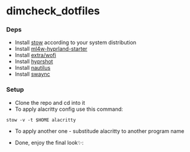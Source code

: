 # dimcheck_dotfiles

### Deps
- Install [stow](https://www.gnu.org/software/stow/) according to your system distribution
- Install [ml4w-hyprland-starter](https://github.com/mylinuxforwork/hyprland-starter)
- Install [extra/wofi](https://archlinux.org/packages/extra/x86_64/wofi/)
- Install [hyprshot](https://aur.archlinux.org/packages/hyprshot)
- Install [nautilus](https://archlinux.org/packages/extra/x86_64/nautilus/)
- Install [swaync](https://archlinux.org/packages/extra/x86_64/swaync/)

### Setup
- Clone the repo and cd into it
- To apply alacritty config use this command:
 ```
 stow -v -t $HOME alacritty
 ```
- To apply another one - substitude alacritty to another program name

- Done, enjoy the final look✨:
